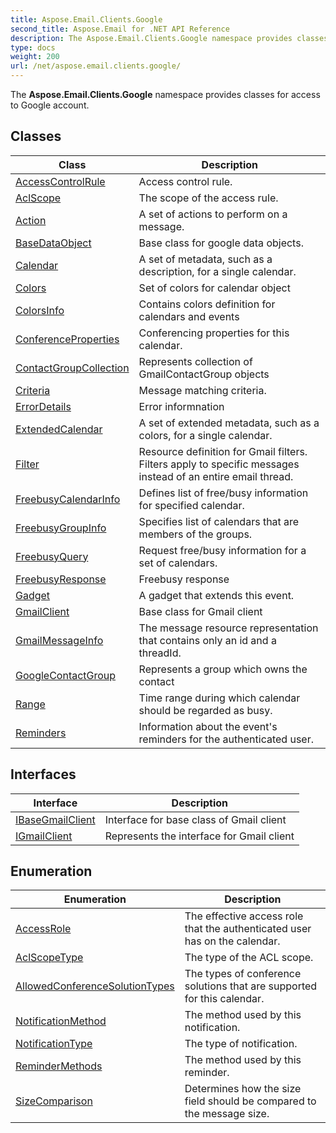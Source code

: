 ```yaml
---
title: Aspose.Email.Clients.Google
second_title: Aspose.Email for .NET API Reference
description: The Aspose.Email.Clients.Google namespace provides classes for access to Google account
type: docs
weight: 200
url: /net/aspose.email.clients.google/
---
```

The **Aspose.Email.Clients.Google** namespace provides classes for access to Google account.

## Classes

| Class | Description |
| --- | --- |
| [AccessControlRule](./accesscontrolrule/) | Access control rule. |
| [AclScope](./aclscope/) | The scope of the access rule. |
| [Action](./action/) | A set of actions to perform on a message. |
| [BaseDataObject](./basedataobject/) | Base class for google data objects. |
| [Calendar](./calendar/) | A set of metadata, such as a description, for a single calendar. |
| [Colors](./colors/) | Set of colors for calendar object |
| [ColorsInfo](./colorsinfo/) | Contains colors definition for calendars and events |
| [ConferenceProperties](./conferenceproperties/) | Conferencing properties for this calendar. |
| [ContactGroupCollection](./contactgroupcollection/) | Represents collection of GmailContactGroup objects |
| [Criteria](./criteria/) | Message matching criteria. |
| [ErrorDetails](./errordetails/) | Error informnation |
| [ExtendedCalendar](./extendedcalendar/) | A set of extended metadata, such as a colors, for a single calendar. |
| [Filter](./filter/) | Resource definition for Gmail filters. Filters apply to specific messages instead of an entire email thread. |
| [FreebusyCalendarInfo](./freebusycalendarinfo/) | Defines list of free/busy information for specified calendar. |
| [FreebusyGroupInfo](./freebusygroupinfo/) | Specifies list of calendars that are members of the groups. |
| [FreebusyQuery](./freebusyquery/) | Request free/busy information for a set of calendars. |
| [FreebusyResponse](./freebusyresponse/) | Freebusy response |
| [Gadget](./gadget/) | A gadget that extends this event. |
| [GmailClient](./gmailclient/) | Base class for Gmail client |
| [GmailMessageInfo](./gmailmessageinfo/) | The message resource representation that contains only an id and a threadId. |
| [GoogleContactGroup](./googlecontactgroup/) | Represents a group which owns the contact |
| [Range](./range/) | Time range during which calendar should be regarded as busy. |
| [Reminders](./reminders/) | Information about the event's reminders for the authenticated user. |
## Interfaces

| Interface | Description |
| --- | --- |
| [IBaseGmailClient](./ibasegmailclient/) | Interface for base class of Gmail client |
| [IGmailClient](./igmailclient/) | Represents the interface for Gmail client |
## Enumeration

| Enumeration | Description |
| --- | --- |
| [AccessRole](./accessrole/) | The effective access role that the authenticated user has on the calendar. |
| [AclScopeType](./aclscopetype/) | The type of the ACL scope. |
| [AllowedConferenceSolutionTypes](./allowedconferencesolutiontypes/) | The types of conference solutions that are supported for this calendar. |
| [NotificationMethod](./notificationmethod/) | The method used by this notification. |
| [NotificationType](./notificationtype/) | The type of notification. |
| [ReminderMethods](./remindermethods/) | The method used by this reminder. |
| [SizeComparison](./sizecomparison/) | Determines how the size field should be compared to the message size. |


